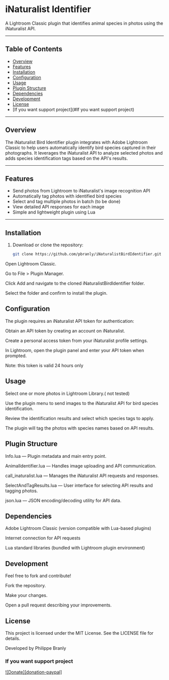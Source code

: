 # iNaturalist Identifier

A Lightroom Classic plugin that identifies animal species in photos using the iNaturalist API.

---

## Table of Contents

- [Overview](#overview)  
- [Features](#features)  
- [Installation](#installation)  
- [Configuration](#configuration)  
- [Usage](#usage)  
- [Plugin Structure](#plugin-structure)  
- [Dependencies](#dependencies)  
- [Development](#development)  
- [License](#license)
- [If you want support project](#If you want support project)

---

## Overview

The iNaturalist Bird Identifier plugin integrates with Adobe Lightroom Classic to help users automatically identify bird species captured in their photographs. It leverages the iNaturalist API to analyze selected photos and adds species identification tags based on the API's results.

---

## Features

- Send photos from Lightroom to iNaturalist's image recognition API  
- Automatically tag photos with identified bird species  
- Select and tag multiple photos in batch (to be done) 
- View detailed API responses for each image  
- Simple and lightweight plugin using Lua

---

## Installation

1. Download or clone the repository:  
   ```bash
   git clone https://github.com/pbranly/iNaturalistBirdIdentifier.git
Open Lightroom Classic.

Go to File > Plugin Manager.

Click Add and navigate to the cloned iNaturalistBirdIdentifier folder.

Select the folder and confirm to install the plugin.

## Configuration

The plugin requires an iNaturalist API token for authentication:

Obtain an API token by creating an account on iNaturalist.

Create a personal access token from your iNaturalist profile settings.

In Lightroom, open the plugin panel and enter your API token when prompted.

Note: this token is valid 24 hours only

## Usage

Select one or more photos in Lightroom Library.( not tested)

Use the plugin menu to send images to the iNaturalist API for bird species identification.

Review the identification results and select which species tags to apply.

The plugin will tag the photos with species names based on API results.

## Plugin Structure

Info.lua — Plugin metadata and main entry point.

AnimalIdentifier.lua — Handles image uploading and API communication.

call_inaturalist.lua — Manages the iNaturalist API requests and responses.

SelectAndTagResults.lua — User interface for selecting API results and tagging photos.

json.lua — JSON encoding/decoding utility for API data.

## Dependencies

Adobe Lightroom Classic (version compatible with Lua-based plugins)

Internet connection for API requests

Lua standard libraries (bundled with Lightroom plugin environment)

## Development

Feel free to fork and contribute!

Fork the repository.

Make your changes.

Open a pull request describing your improvements.

## License

This project is licensed under the MIT License. See the LICENSE file for details.

Developed by Philippe Branly

### If you want support project


[![Donate][donation-paypal]](https://www.paypal.me/philippebranly)



